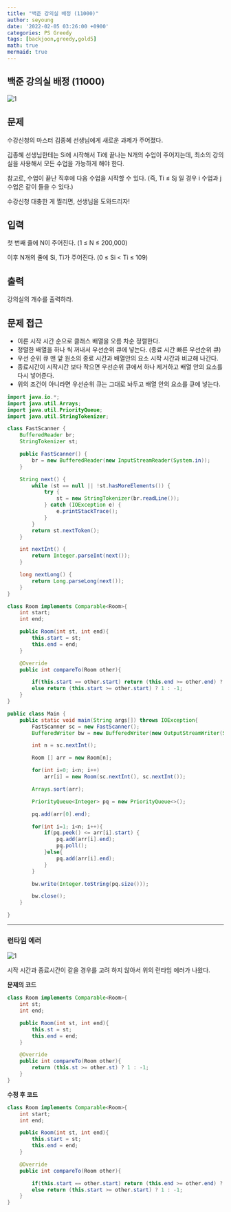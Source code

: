 ```yaml
---
title: "백준 강의실 배정 (11000)"
author: seyoung
date: '2022-02-05 03:26:00 +0900'
categories: PS Greedy
tags: [backjoon,greedy,gold5]
math: true
mermaid: true
---
```


## 백준 강의실 배정 (11000)

![1](https://user-images.githubusercontent.com/54762273/152581599-02d2bb1b-95fa-47f7-b0dd-ad35519e55b7.PNG)


## 문제
수강신청의 마스터 김종혜 선생님에게 새로운 과제가 주어졌다.

김종혜 선생님한테는 Si에 시작해서 Ti에 끝나는 N개의 수업이 주어지는데, 최소의 강의실을 사용해서 모든 수업을 가능하게 해야 한다.

참고로, 수업이 끝난 직후에 다음 수업을 시작할 수 있다. (즉, Ti  ≤ Sj  일 경우 i 수업과 j 수업은 같이 들을 수 있다.)

수강신청 대충한 게 찔리면, 선생님을 도와드리자!

## 입력

첫 번째 줄에 N이 주어진다. (1 ≤ N ≤ 200,000)

이후 N개의 줄에 Si, Ti가 주어진다. (0 ≤ Si  < Ti ≤ 109)

## 출력

강의실의 개수를 출력하라.

## 문제 접근 

 - 이른 시작 시간 순으로 클래스 배열을 오름 차순 정렬한다.
 - 정렬한 배열을 하나 씩 꺼내서 우선순위 큐에 넣는다.  (종료 시간 빠른 우선순위 큐)
 - 우선 순위 큐 맨 앞 원소의 종료 시간과 배열안의 요소 시작 시간과 비교해 나간다.
  - 종료시간이 시작시간 보다 작으면 우선순위 큐에서 하나 제거하고 배열 안의 요소를 다시 넣어준다.
  - 위의 조건이 아니라면 우선순위 큐는 그대로 놔두고 배열 안의 요소를 큐에 넣는다.


```java
import java.io.*;
import java.util.Arrays;
import java.util.PriorityQueue;
import java.util.StringTokenizer;

class FastScanner {
    BufferedReader br;
    StringTokenizer st;

    public FastScanner() {
        br = new BufferedReader(new InputStreamReader(System.in));
    }

    String next() {
        while (st == null || !st.hasMoreElements()) {
            try {
                st = new StringTokenizer(br.readLine());
            } catch (IOException e) {
                e.printStackTrace();
            }
        }
        return st.nextToken();
    }

    int nextInt() {
        return Integer.parseInt(next());
    }

    long nextLong() {
        return Long.parseLong(next());
    }
}

class Room implements Comparable<Room>{
    int start;
    int end;

    public Room(int st, int end){
        this.start = st;
        this.end = end;
    }

    @Override
    public int compareTo(Room other){

        if(this.start == other.start) return (this.end >= other.end) ? 1 : -1;
        else return (this.start >= other.start) ? 1 : -1;
    }
}

public class Main {
    public static void main(String args[]) throws IOException{
        FastScanner sc = new FastScanner();
        BufferedWriter bw = new BufferedWriter(new OutputStreamWriter(System.out));

        int n = sc.nextInt();

        Room [] arr = new Room[n];

        for(int i=0; i<n; i++)
            arr[i] = new Room(sc.nextInt(), sc.nextInt());

        Arrays.sort(arr);

        PriorityQueue<Integer> pq = new PriorityQueue<>();

        pq.add(arr[0].end);

        for(int i=1; i<n; i++){
            if(pq.peek() <= arr[i].start) {
                pq.add(arr[i].end);
                pq.poll();
            }else{
                pq.add(arr[i].end);
            }
        }

        bw.write(Integer.toString(pq.size()));

        bw.close();
    }

}
```

---

### 런타임 에러 

![1](https://user-images.githubusercontent.com/54762273/152582505-4f7ce87f-5e80-4a3e-81eb-3e4404695b20.PNG)


시작 시간과 종료시간이 같을 경우를 고려 하지 않아서 위의 런타임 에러가 나왔다.

**문제의 코드**
```java
class Room implements Comparable<Room>{
    int st;
    int end;

    public Room(int st, int end){
        this.st = st;
        this.end = end;
    }

    @Override
    public int compareTo(Room other){
        return (this.st >= other.st) ? 1 : -1;
    }
}
```

**수정 후 코드**

```java
class Room implements Comparable<Room>{
    int start;
    int end;

    public Room(int st, int end){
        this.start = st;
        this.end = end;
    }

    @Override
    public int compareTo(Room other){

        if(this.start == other.start) return (this.end >= other.end) ? 1 : -1;
        else return (this.start >= other.start) ? 1 : -1;
    }
}

```